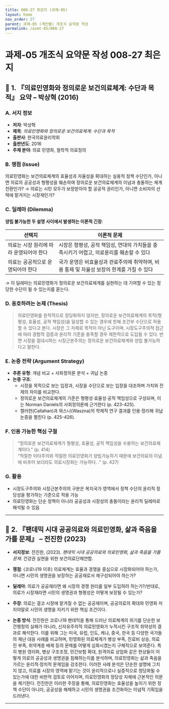 ```yaml
---
title: 008-27 최은지 (과제-05)
layout: home
nav_order: 27
parent: 과제-05 (개인별) 개조식 요약문 작성
permalink: /asmt-05/008-27
---
```


# 과제-05 개조식 요약문 작성 008-27 최은지 

## 📘 1. 『의료민영화와 정의로운 보건의료체계: 수단과 목적』 요약 – 박상혁 (2016)

### A. 서지 정보  
- **저자**: 박상혁  
- **제목**: *의료민영화와 정의로운 보건의료체계: 수단과 목적*  
- **출판사**:  한국의료윤리학회  
- **출판년도**: 2016  
- **주제 분야**: 의료 민영화, 철학적 의료정의


### B. 쟁점 (Issue)  
의료민영화는 보건의료체계의 효율성과 자율성을 확대하는 실용적 정책 수단인가, 아니면 의료의 공공성과 형평성을 훼손하여 정의로운 보건의료체계의 이념과 충돌하는 체계 전환인가?
→ 의료는 시민 모두가 보장받아야 할 공공적 권리인가, 아니면 소비자의 선택에 맡겨지는 시장재인가?

### C. 딜레마 (Dilemma)  
**양립 불가능한 두 설명 사이에서 발생하는 이론적 긴장**:

| 선택지 | 이론적 문제 |
|--------|-------------|
| 의료는 시장 원리에 따라 운영되어야 한다 | 시장은 형평성, 공적 책임성, 연대의 가치들을 충족시키기 어렵고, 의료윤리를 훼손할 수 있다 |
| 의료는 공공적으로 운영되어야 한다 | 국가 운영은 비효율성과 관료주의에 취약하며, 비용 통제 및 자율성 보장의 한계를 가질 수 있다 |

→ 이 딜레마는 의료민영화가 정의로운 보건의료체계를 실현하는 데 기여할 수 있는 정당한 수단이 될 수 있는지를 묻는다.

### D. 옹호하려는 논제 (Thesis)  
> 의료민영화를 원칙적으로 정당화하지 않지만, 정의로운 보건의료체계의 목적(형평성, 효율성, 공적 책임성)을 달성할 수 있는 경우에 한해 조건부 수단으로 허용할 수 있다고 본다. 시장은 그 자체로 목적이 아닌 도구이며, 시장도구주의적 접근에 따라 경험적 검증과 윤리적 기준을 충족할 경우 제한적으로 도입될 수 있다. 반면 시장을 절대시하는 시장근본주의는 정의로운 보건의료체계와 양립 불가능하다고 말한다.

### E. 논증 전략 (Argument Strategy)  
- **추론 유형**: 개념 비교 + 사회정의론 분석 + 귀납 논증
- **논증 구조**:  
  - 시장을 목적으로 보는 입장과, 시장을 수단으로 보는 입장을 대조하며 가치와 전제의 차이를 비교한다.
  - 정의로운 보건의료체계의 기준은 형평성·효율성·공적 책임성으로 구성되며, 이는 Norman Daniels의 사회정의론에 근거한다 (p. 423-425).
  - 캘러헌(Callahan)과 와스나(Waszna)의 학제적 연구 결과를 인용·정리해 귀납 논증을 펼친다 (p. 425-426).

### F. 인용 가능한 핵심 구절
> “정의로운 보건의료체계가 형평성, 효율성, 공적 책임성을 수용하는 보건의료체계이다.” (p. 414)  
> “적절한 이타주의와 적절한 의료민영화가 양립가능하기 때문에 보건의료의 이념에 비추어 보더라도 의료시장화는 가능하다. .” (p. 427)


### G. 활용
- 시장도구주의와 시장근본주의의 구분은 복지국가 영역에서 정책 수단의 윤리적 정당성을 평가하는 기준으로 적용 가능 
- 의료민영화는 단순 정책이 아니라 공공성과 시장성의 충돌이라는 윤리적 딜레마로 해석될 수 있음

---

## 📘 2. 『팬데믹 시대 공공의료와 의료민영화, 삶과 죽음을 가를 문제』 – 전진한 (2023)

- **서지정보**: 전진한, (2023). *팬데믹 시대 공공의료와 의료민영화, 삶과 죽음을 가를 문제*. 건강권 실현을 위한 보건의료단체연합.

- **쟁점**: (코로나19 이후) 의료체계는 효율과 경쟁을 중심으로 시장화되어야 하는가, 아니면 시민의 생명권을 보장하는 공공재로서 재구성되어야 하는가?  
- **딜레마**: 의료가 공공재라면 왜 시장의 경쟁 원리를 일부 도입하려 하는가?/반대로, 의료가 시장재라면 시민의 생명권과 형평성은 어떻게 보장될 수 있는가?  
- **주장**: 의료는 결코 시장에 맡겨질 수 없는 공공재이며, 공공의료의 확대와 민영화 저지야말로 시민의 생명을 지키기 위한 핵심 조건이다.  
- **논증 방식**: 전진한은 코로나19 팬데믹을 통해 드러난 의료체계의 위기를 단순한 보건행정의 실패가 아니라, 신자유주의적 의료민영화가 누적시킨 구조적 취약성의 결과로 해석한다. 이를 위해 그는 미국, 유럽, 인도, 케냐, 중국, 한국 등 다양한 국가들의 재난 대응 사례를 비교하며, 민영화된 의료체계가 병상 부족, 진료비 상승, 의료진 부족, 취약계층 배제 등의 문제를 어떻게 심화시켰는지 구체적으로 보여준다. 특히 병원 영리화, 병상 구조조정, 민간보험 확대, 원격의료 상업화 같은 현상들이 어떻게 의료의 공공성과 생명권을 침해하는지를 분석하며, 의료민영화는 삶과 죽음을 가르는 윤리적·정치적 문제임을 강조한다. 이러한 사례 분석은 단순한 설명에 그치지 않고, 의료를 시장의 영역에 맡기는 것이 윤리적으로나 실증적으로 정당화될 수 있는가에 대한 비판적 검토로 이어지며, 의료민영화의 정당성 자체에 근본적인 의문을 제기한다. 전진한은 이러한 주장을 통해, 의료민영화는 효율성을 높이기 위한 정책 수단이 아니라, 공공성을 해체하고 시민의 생명권을 조건화하는 이념적 기획임을 드러낸다.

---